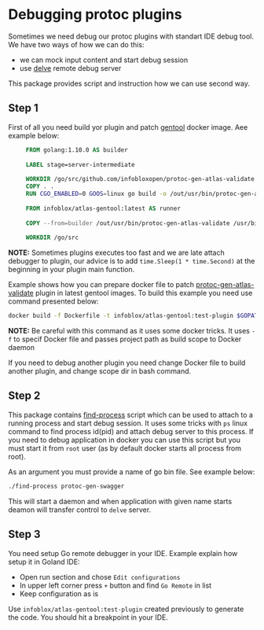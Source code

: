 # Debugging protoc plugins

Sometimes we need debug our protoc plugins with standart IDE debug tool.
We have two ways of how we can do this:
 - we can mock input content and start debug session
 - use [delve](https://github.com/derekparker/delve) remote debug server
 
This package provides script and instruction how we can use second way.

## Step 1
First of all you need build yor plugin and patch [gentool](https://github.com/infobloxopen/atlas-gentool) docker image. Aee example below:

```dockerfile
     FROM golang:1.10.0 AS builder
     
     LABEL stage=server-intermediate
     
     WORKDIR /go/src/github.com/infobloxopen/protoc-gen-atlas-validate
     COPY . .
     RUN CGO_ENABLED=0 GOOS=linux go build -o /out/usr/bin/protoc-gen-atlas-validate main.go
     
     FROM infoblox/atlas-gentool:latest AS runner
     
     COPY --from=builder /out/usr/bin/protoc-gen-atlas-validate /usr/bin/protoc-gen-atlas-validate
     
     WORKDIR /go/src
```

**NOTE:** Sometimes plugins executes too fast and we are late attach debugger to plugin, our advice is to add `time.Sleep(1 * time.Second)` at the beginning in your plugin main function.

Example shows how you can prepare docker file to patch [protoc-gen-atlas-validate](https://github.com/infobloxopen/protoc-gen-atlas-validate) plugin in latest gentool images. To build this example you need use command presented below:

```bash 
docker build -f Dockerfile -t infoblox/atlas-gentool:test-plugin $GOPATH/src/github.com/infobloxopen/protoc-gen-atlas-validate
```
**NOTE:** Be careful with this command as it uses some docker tricks. It uses `-f` to specif Docker file and passes project path as build scope to Docker daemon

If you need to debug another plugin you need change Docker file to build another plugin, and change scope dir in bash command.

## Step 2

This package contains [find-process](find-process) script which can be used to attach to a running process
and start debug session. It uses some tricks with `ps` linux command to find process id(pid) and attach debug server to this process. 
If you need to debug application in docker you can use this script but you must start it from `root` user (as by default docker starts all process from root).

As an argument you must provide a name of go bin file. See example below:
``` bash
./find-process protoc-gen-swagger
```
This will start a daemon and when application with given name starts deamon will transfer control to `delve` server.

## Step 3

You need setup Go remote debugger in your IDE. Example explain how setup it in Goland IDE:
 - Open run section and chose `Edit configurations`
 - In upper left corner press `+` button and find `Go Remote` in list
 - Keep configuration as is


Use `infoblox/atlas-gentool:test-plugin` created previously to generate the code. You should hit a breakpoint in your IDE.
